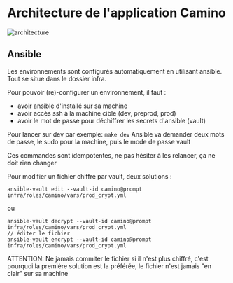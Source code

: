 # Architecture de l'application Camino

![architecture](media://architecture.svg)

## Ansible

Les environnements sont configurés automatiquement en utilisant ansible.
Tout se situe dans le dossier infra.

Pour pouvoir (re)-configurer un environnement, il faut :

- avoir ansible d'installé sur sa machine
- avoir accès ssh à la machine cible (dev, preprod, prod)
- avoir le mot de passe pour déchiffrer les secrets d'ansible (vault)

Pour lancer sur dev par exemple: `make dev`
Ansible va demander deux mots de passe, le sudo pour la machine, puis le mode de passe vault

Ces commandes sont idempotentes, ne pas hésiter à les relancer, ça ne doit rien changer

Pour modifier un fichier chiffré par vault, deux solutions :

```
ansible-vault edit --vault-id camino@prompt infra/roles/camino/vars/prod_crypt.yml
```

ou

```
ansible-vault decrypt --vault-id camino@prompt infra/roles/camino/vars/prod_crypt.yml
// éditer le fichier
ansible-vault encrypt --vault-id camino@prompt infra/roles/camino/vars/prod_crypt.yml
```

ATTENTION: Ne jamais commiter le fichier si il n'est plus chiffré, c'est pourquoi la première solution est la préférée, le fichier n'est jamais "en clair" sur sa machine
